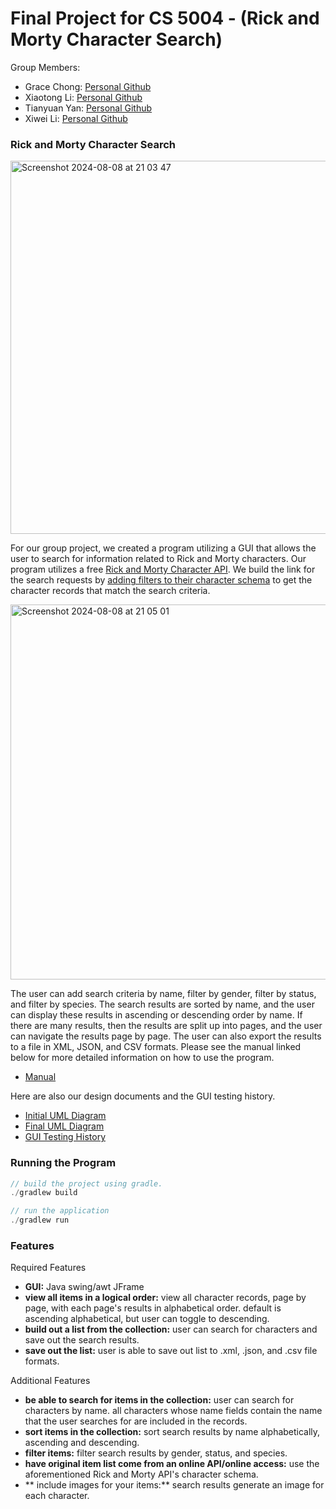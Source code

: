 # Final Project for CS 5004 - (Rick and Morty Character Search)

Group Members:
* Grace Chong: [Personal Github](https://github.com/hey-sj)
* Xiaotong Li: [Personal Github](https://github.com/Lxsong77)
* Tianyuan Yan: [Personal Github](https://github.com/JerryYanTY)
* Xiwei Li: [Personal Github](https://github.com/xiwei22)

### Rick and Morty Character Search

<img width="597" alt="Screenshot 2024-08-08 at 21 03 47" src="https://github.com/user-attachments/assets/00a7e71b-70cd-4d59-baa8-1dc72ae77995">

For our group project, we created a program utilizing a GUI that allows the user to search for information related to Rick and Morty characters. Our program utilizes a free [Rick and Morty Character API](https://rickandmortyapi.com/). We build the link for the search requests by [adding filters to their character schema](https://rickandmortyapi.com/documentation/#filter-characters) to get the character records that match the search criteria. 

<img width="600" alt="Screenshot 2024-08-08 at 21 05 01" src="https://github.com/user-attachments/assets/7d90f63f-6ca5-45af-b990-fe412e72f288">

The user can add search criteria by name, filter by gender, filter by status, and filter by species. The search results are sorted by name, and the user can display these results in ascending or descending order by name. If there are many results, then the results are split up into pages, and the user can navigate the results page by page. The user can also export the results to a file in XML, JSON, and CSV formats. Please see the manual linked below for more detailed information on how to use the program. 

* [Manual](https://github.com/Su24-CS5004-Online-Lionelle/final-project-group-10/blob/main/Manual/README.md)

Here are also our design documents and the GUI testing history. 

* [Initial UML Diagram](https://github.com/Su24-CS5004-Online-Lionelle/final-project-group-10/blob/main/DesignDocuments/InitialUML.md)
* [Final UML Diagram](https://github.com/Su24-CS5004-Online-Lionelle/final-project-group-10/blob/main/DesignDocuments/FinalUML.md)
* [GUI Testing History](https://github.com/Su24-CS5004-Online-Lionelle/final-project-group-10/blob/main/Manual/GUITestingHistory.md)

### Running the Program

```java
// build the project using gradle.
./gradlew build

// run the application
./gradlew run
```

### Features

Required Features

* **GUI:** Java swing/awt JFrame
* **view all items in a logical order:** view all character records, page by page, with each page's results in alphabetical order. default is ascending alphabetical, but user can toggle to descending.
* **build out a list from the collection:** user can search for characters and save out the search results.
* **save out the list:** user is able to save out list to .xml, .json, and .csv file formats.

Additional Features

* **be able to search for items in the collection:** user can search for characters by name. all characters whose name fields contain the name that the user searches for are included in the records.
* **sort items in the collection:** sort search results by name alphabetically, ascending and descending.
* **filter items:** filter search results by gender, status, and species.
* **have original item list come from an online API/online access:** use the aforementioned Rick and Morty API's character schema.
* ** include images for your items:** search results generate an image for each character. 
